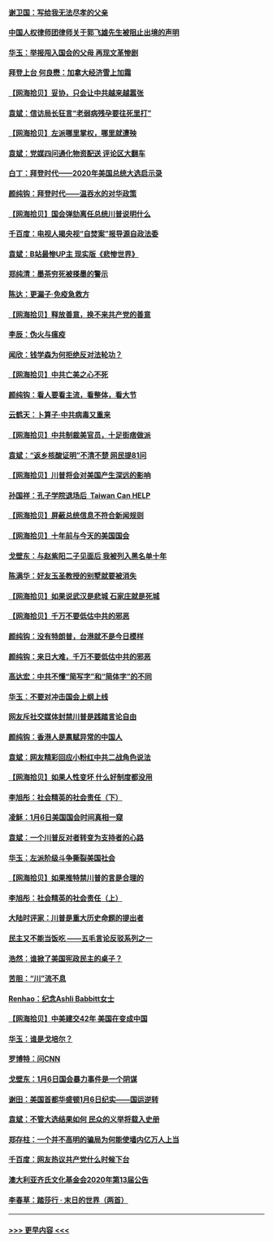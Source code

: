 #### [谢卫国：写给我无法尽孝的父亲](../pages/nsc993/n12720325.md?t=01291901) 
#### [中国人权律师团律师关于郭飞雄先生被阻止出境的声明](../pages/nsc993/n12720203.md?t=01291901) 
#### [华玉：举报闯入国会的父母 再现文革惨剧](../pages/nsc993/n12719070.md?t=01291901) 
#### [拜登上台 何良懋：加拿大经济雪上加霜](../pages/nsc993/n12718943.md?t=01291901) 
#### [【网海拾贝】妥协，只会让中共越来越嚣张](../pages/nsc993/n12717392.md?t=01291901) 
#### [袁斌：信访局长狂言“老弱病残孕要往死里打”](../pages/nsc993/n12717343.md?t=01291901) 
#### [【网海拾贝】左派哪里掌权，哪里就遭殃](../pages/nsc993/n12715009.md?t=01291901) 
#### [袁斌：党媒四问通化物资配送 评论区大翻车](../pages/nsc993/n12714950.md?t=01291901) 
#### [白丁：拜登时代——2020年美国总统大选启示录](../pages/nsc993/n12714920.md?t=01291901) 
#### [颜纯钩：拜登时代——温吞水的对华政策](../pages/nsc993/n12713245.md?t=01291901) 
#### [【网海拾贝】国会弹劾离任总统川普说明什么](../pages/nsc993/n12712816.md?t=01291901) 
#### [千百度：电视人揭央视“自焚案”报导源自政法委](../pages/nsc993/n12709760.md?t=01291901) 
#### [袁斌：B站最惨UP主 现实版《悲惨世界》](../pages/nsc993/n12709686.md?t=01291901) 
#### [郑纯清：墨茶穷死被搽墨的警示](../pages/nsc993/n12709262.md?t=01291901) 
#### [陈达：更漏子·免疫急救方](../pages/nsc993/n12709244.md?t=01291901) 
#### [【网海拾贝】释放善意，换不来共产党的善意](../pages/nsc993/n12708361.md?t=01291901) 
#### [李辰：伪火与瘟疫](../pages/nsc993/n12707981.md?t=01291901) 
#### [闻欣：钱学森为何拒绝反对法轮功？](../pages/nsc993/n12707407.md?t=01291901) 
#### [【网海拾贝】中共亡美之心不死](../pages/nsc993/n12707621.md?t=01291901) 
#### [颜纯钩：看人要看主流，看整体，看大节](../pages/nsc993/n12707536.md?t=01291901) 
#### [云鹤天：卜算子‧中共病毒又重来](../pages/nsc993/n12707408.md?t=01291901) 
#### [【网海拾贝】中共制裁美官员，十足街痞做派](../pages/nsc993/n12705115.md?t=01291901) 
#### [袁斌：“返乡核酸证明”不清不楚 网民提81问](../pages/nsc993/n12704982.md?t=01291901) 
#### [【网海拾贝】川普将会对美国产生深远的影响](../pages/nsc993/n12703045.md?t=01291901) 
#### [孙国祥：孔子学院退场后  Taiwan Can HELP](../pages/nsc993/n12702430.md?t=01291901) 
#### [【网海拾贝】屏蔽总统信息不符合新闻规则](../pages/nsc993/n12699998.md?t=01291901) 
#### [【网海拾贝】十年前与今天的美国国会](../pages/nsc993/n12696993.md?t=01291901) 
#### [戈壁东：与赵紫阳二子见面后 我被列入黑名单十年](../pages/nsc993/n12696215.md?t=01291901) 
#### [陈满华：好友玉圣教授的别墅就要被消失](../pages/nsc993/n12695411.md?t=01291901) 
#### [【网海拾贝】如果说武汉是悲城 石家庄就是死城](../pages/nsc993/n12694589.md?t=01291901) 
#### [【网海拾贝】千万不要低估中共的邪恶](../pages/nsc993/n12692771.md?t=01291901) 
#### [颜纯钩：没有特朗普，台港就不是今日模样](../pages/nsc993/n12692678.md?t=01291901) 
#### [颜纯钩：来日大难，千万不要低估中共的邪恶](../pages/nsc993/n12692080.md?t=01291901) 
#### [高达宏：中共不懂“简写字”和“简体字”的不同](../pages/nsc993/n12692068.md?t=01291901) 
#### [华玉：不要对冲击国会上纲上线](../pages/nsc993/n12689948.md?t=01291901) 
#### [网友斥社交媒体封禁川普是践踏言论自由](../pages/nsc993/n12687482.md?t=01291901) 
#### [颜纯钩：香港人是禀赋异常的中国人](../pages/nsc993/n12685142.md?t=01291901) 
#### [袁斌：网友精彩回应小粉红中共二战角色说法](../pages/nsc993/n12684994.md?t=01291901) 
#### [【网海拾贝】如果人性变坏 什么好制度都没用](../pages/nsc993/n12683000.md?t=01291901) 
#### [李旭彤：社会精英的社会责任（下）](../pages/nsc993/n12680604.md?t=01291901) 
#### [凌稣：1月6日美国国会时间真相一窥](../pages/nsc993/n12682780.md?t=01291901) 
#### [袁斌：一个川普反对者转变为支持者的心路](../pages/nsc993/n12682700.md?t=01291901) 
#### [华玉：左派阶级斗争撕裂美国社会](../pages/nsc993/n12681226.md?t=01291901) 
#### [【网海拾贝】如果推特禁川普的言是合理的](../pages/nsc993/n12681232.md?t=01291901) 
#### [李旭彤：社会精英的社会责任（上）](../pages/nsc993/n12680501.md?t=01291901) 
#### [大陆时评家：川普是重大历史命题的提出者](../pages/nsc993/n12679904.md?t=01291901) 
#### [民主又不能当饭吃 ——五毛言论反驳系列之一](../pages/nsc993/n12679877.md?t=01291901) 
#### [浩然：谁掀了美国宪政民主的桌子？](../pages/nsc993/n12679850.md?t=01291901) 
#### [苦胆：“川”流不息](../pages/nsc993/n12678388.md?t=01291901) 
#### [Renhao：纪念Ashli Babbitt女士](../pages/nsc993/n12678359.md?t=01291901) 
#### [【网海拾贝】中美建交42年 美国在变成中国](../pages/nsc993/n12678324.md?t=01291901) 
#### [华玉：谁是戈培尔？](../pages/nsc993/n12677515.md?t=01291901) 
#### [罗博特：问CNN](../pages/nsc993/n12677172.md?t=01291901) 
#### [戈壁东：1月6日国会暴力事件是一个阴谋](../pages/nsc993/n12674639.md?t=01291901) 
#### [谢田：美国首都华盛顿1月6日纪实——国运逆转](../pages/nsc993/n12673190.md?t=01291901) 
#### [袁斌：不管大选结果如何 民众的义举将载入史册](../pages/nsc993/n12672787.md?t=01291901) 
#### [郑存柱：一个并不高明的骗局为何能使墙内亿万人上当](../pages/nsc993/n12671449.md?t=01291901) 
#### [千百度：网友热议共产党什么时候下台](../pages/nsc993/n12670442.md?t=01291901) 
#### [澳大利亚齐氏文化基金会2020年第13届公告](../pages/nsc993/n12670273.md?t=01291901) 
#### [李春草：踏莎行 · 末日的世界（两首）](../pages/nsc993/n12670253.md?t=01291901) 

----
#### [ >>> 更早内容 <<< ](../indexes/nsc993-earlier.md)
